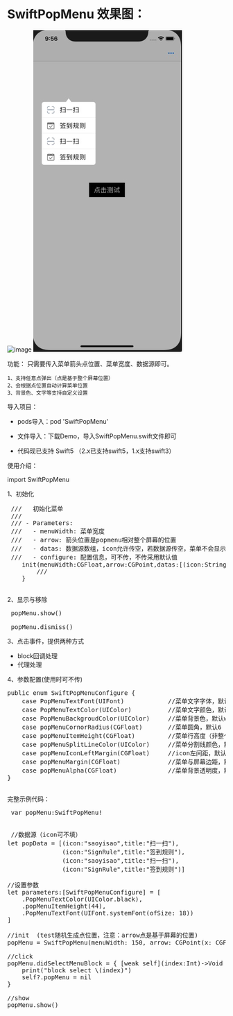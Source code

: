 # SwiftPopMenu 效果图：

![image](https://github.com/TangledHusky/SwiftPopMenu/blob/master/swiftPopMenu.gif)
![image](https://github.com/TangledHusky/SwiftPopMenu/blob/master/img1.png)


 功能：
    只需要传入菜单箭头点位置、菜单宽度、数据源即可。
 
    1、支持任意点弹出（点是基于整个屏幕位置）
    2、会根据点位置自动计算菜单位置
    3、背景色、文字等支持自定义设置



 导入项目：

- pods导入：pod 'SwiftPopMenu' 

- 文件导入：下载Demo，导入SwiftPopMenu.swift文件即可

- 代码现已支持 Swift5 （2.x已支持swift5，1.x支持swift3）


 使用介绍：

import SwiftPopMenu


 1、初始化
 <pre>
 ///   初始化菜单
 ///
 /// - Parameters:
 ///   - menuWidth: 菜单宽度
 ///   - arrow: 箭头位置是popmenu相对整个屏幕的位置
 ///   - datas: 数据源数组，icon允许传空，若数据源传空，菜单不会显示
 ///   - configure: 配置信息，可不传，不传采用默认值
    init(menuWidth:CGFloat,arrow:CGPoint,datas:[(icon:String,title:String)],configures:[SwiftPopMenuConfigure] = []) {
        ///
    }

</pre>

 2、显示与移除
<pre>
 popMenu.show()

 popMenu.dismiss()  
</pre>

 3、点击事件，提供两种方式
 
 - block回调处理
 - 代理处理

 4、参数配置(使用时可不传)
 <pre>
public enum SwiftPopMenuConfigure {
    case PopMenuTextFont(UIFont)            //菜单文字字体，默认systemFont(ofSize: 17)
    case PopMenuTextColor(UIColor)          //菜单文字颜色，默认black
    case PopMenuBackgroudColor(UIColor)     //菜单背景色，默认white
    case popMenuCornorRadius(CGFloat)       //菜单圆角，默认6
    case popMenuItemHeight(CGFloat)         //菜单行高度（非整个高度），默认44
    case popMenuSplitLineColor(UIColor)     //菜单分割线颜色，默认（222，222，222）
    case popMenuIconLeftMargin(CGFloat)     //icon左间距，默认15
    case popMenuMargin(CGFloat)             //菜单与屏幕边距，默认10
    case popMenuAlpha(CGFloat)              //菜单背景透明度，默认0.3
}
 </pre>

 完整示例代码：
<pre>
 var popMenu:SwiftPopMenu!

 
 //数据源（icon可不填）
let popData = [(icon:"saoyisao",title:"扫一扫"),
               (icon:"SignRule",title:"签到规则"),
               (icon:"saoyisao",title:"扫一扫"),
               (icon:"SignRule",title:"签到规则")]

//设置参数
let parameters:[SwiftPopMenuConfigure] = [
    .PopMenuTextColor(UIColor.black),
    .popMenuItemHeight(44),
    .PopMenuTextFont(UIFont.systemFont(ofSize: 18))
]

//init  (test随机生成点位置，注意：arrow点是基于屏幕的位置)
popMenu = SwiftPopMenu(menuWidth: 150, arrow: CGPoint(x: CGFloat(arc4random_uniform(UInt32(KSCREEN_WIDTH-100)) + 80), y: CGFloat(arc4random_uniform(UInt32(KSCREEN_HEIGHT-100)) + 80)), datas: popData,configures: parameters)

//click
popMenu.didSelectMenuBlock = { [weak self](index:Int)->Void in            
    print("block select \(index)")
    self?.popMenu = nil
}

//show
popMenu.show()

</pre>





